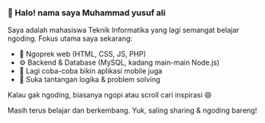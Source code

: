 ### 👋 Halo! nama saya Muhammad yusuf ali

Saya adalah mahasiswa Teknik Informatika yang lagi semangat belajar ngoding. Fokus utama saya sekarang:

- 🔧 Ngoprek web (HTML, CSS, JS, PHP)
- ⚙️ Backend & Database (MySQL, kadang main-main Node.js)
- 📱 Lagi coba-coba bikin aplikasi mobile juga
- 🧠 Suka tantangan logika & problem solving

Kalau gak ngoding, biasanya ngopi atau scroll cari inspirasi 😄

Masih terus belajar dan berkembang. Yuk, saling sharing & ngoding bareng!


<!--
**Bangall90/Bangall90** is a ✨ _special_ ✨ repository because its `README.md` (this file) appears on your GitHub profile.

Here are some ideas to get you started:

- 🔭 I’m currently working on ...
- 🌱 I’m currently learning ...
- 👯 I’m looking to collaborate on ...
- 🤔 I’m looking for help with ...
- 💬 Ask me about ...
- 📫 How to reach me: ...
- 😄 Pronouns: ...
- ⚡ Fun fact: ...
-->
